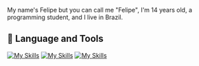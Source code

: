 My name's Felipe but you can call me "Felipe", I'm 14 years old, a programming student, and I live in Brazil.

## 🔨 Language and Tools

[![My Skills](https://skillicons.dev/icons?i=typescript,javascript,nodejs,html,css)](https://skillicons.dev)
[![My Skills](tailwind,discord)](https://skillicons.dev)
[![My Skills](https://skillicons.dev/icons?i=vscode,figma,photoshop)](https://skillicons.dev)
